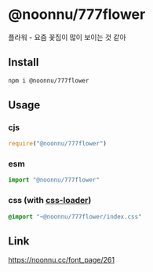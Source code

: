 # @noonnu/777flower
플라워 - 요즘 꽃집이 많이 보이는 것 같아

## Install
```sh
npm i @noonnu/777flower
```
## Usage
### cjs
```js
require("@noonnu/777flower")
```
### esm
```js
import "@noonnu/777flower"
```
### css (with [css-loader](https://github.com/webpack-contrib/css-loader))
```css
@import "~@noonnu/777flower/index.css"
```

## Link
https://noonnu.cc/font_page/261